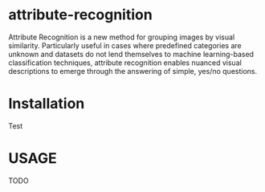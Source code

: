 # attribute-recognition

Attribute Recognition is a new method for grouping images by visual similarity. Particularly useful in cases where predefined categories are unknown and datasets do not lend themselves to machine learning-based classification techniques, attribute recognition enables nuanced visual descriptions to emerge through the answering of simple, yes/no questions.

# Installation

Test

# USAGE

TODO
